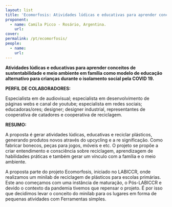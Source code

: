```yaml
---
layout: list
title: 'Ecomorfosis: Atividades lúdicas e educativas para aprender conceitos de sustentabilidade e meio ambiente'
proponent:
  - name: Camila Picco - Rosário, Argentina. 
    url: 
cover:
permalink: /pt/ecomorfosis/
people:
  - name: 
    url: 
---
```


**Atividades lúdicas e educativas para aprender conceitos de sustentabilidade e meio ambiente em família como modelo de educação alternativo para crianças durante o isolamento social pela COVID 19.**

**PERFIL DE COLABORADORES:**
  
Especialista em de audiovisual; especialista em desenvolvimento de páginas webs e canal de youtube; especialista em redes sociais; educadoras/ores; designer; designer industrial, representantes de cooperativa de catadores e cooperativa de reciclagem. 

**RESUMO:**
  
A proposta é gerar atividades lúdicas, educativas  e reciclar plásticos, generando produtos novos através do upcycling e a re significação. Como fabricar bonecos, peças para jogos, móveis e etc. O projeto se propõe a criar entendimento e consciência sobre reciclagem, aprendizagem de habilidades práticas e também gerar um vínculo com a família e o meio ambiente.

A proposta parte do projeto Ecomorfosis, iniciado no LABICCR, onde realizamos um minilab de reciclagem de plásticos para escolas primárias. Este ano começamos com uma instância de maturação, o Pós-LABICCR e devido o contexto da pandemia tivemos que repensar o projeto. É por isso que decidimos levar o conceito do minilab para os lugares em forma de pequenas atividades com Ferramentas simples.